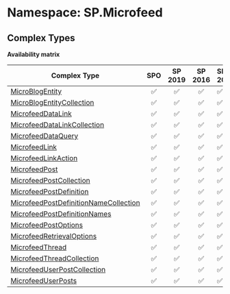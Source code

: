 # Namespace: SP.Microfeed

## Complex Types

**Availability matrix**

Complex Type | SPO | SP 2019 | SP 2016 | SP 2013
----------|:---:|:-------:|:-------:|:-------
[MicroBlogEntity](./ComplexTypes/MicroBlogEntity.md) | ✅ | ✅ | ✅ | ✅
[MicroBlogEntityCollection](./ComplexTypes/MicroBlogEntityCollection.md) | ✅ | ✅ | ✅ | ✅
[MicrofeedDataLink](./ComplexTypes/MicrofeedDataLink.md) | ✅ | ✅ | ✅ | ✅
[MicrofeedDataLinkCollection](./ComplexTypes/MicrofeedDataLinkCollection.md) | ✅ | ✅ | ✅ | ✅
[MicrofeedDataQuery](./ComplexTypes/MicrofeedDataQuery.md) | ✅ | ✅ | ✅ | ✅
[MicrofeedLink](./ComplexTypes/MicrofeedLink.md) | ✅ | ✅ | ✅ | ✅
[MicrofeedLinkAction](./ComplexTypes/MicrofeedLinkAction.md) | ✅ | ✅ | ✅ | ✅
[MicrofeedPost](./ComplexTypes/MicrofeedPost.md) | ✅ | ✅ | ✅ | ✅
[MicrofeedPostCollection](./ComplexTypes/MicrofeedPostCollection.md) | ✅ | ✅ | ✅ | ✅
[MicrofeedPostDefinition](./ComplexTypes/MicrofeedPostDefinition.md) | ✅ | ✅ | ✅ | ✅
[MicrofeedPostDefinitionNameCollection](./ComplexTypes/MicrofeedPostDefinitionNameCollection.md) | ✅ | ✅ | ✅ | ✅
[MicrofeedPostDefinitionNames](./ComplexTypes/MicrofeedPostDefinitionNames.md) | ✅ | ✅ | ✅ | ✅
[MicrofeedPostOptions](./ComplexTypes/MicrofeedPostOptions.md) | ✅ | ✅ | ✅ | ✅
[MicrofeedRetrievalOptions](./ComplexTypes/MicrofeedRetrievalOptions.md) | ✅ | ✅ | ✅ | ✅
[MicrofeedThread](./ComplexTypes/MicrofeedThread.md) | ✅ | ✅ | ✅ | ✅
[MicrofeedThreadCollection](./ComplexTypes/MicrofeedThreadCollection.md) | ✅ | ✅ | ✅ | ✅
[MicrofeedUserPostCollection](./ComplexTypes/MicrofeedUserPostCollection.md) | ✅ | ✅ | ✅ | ✅
[MicrofeedUserPosts](./ComplexTypes/MicrofeedUserPosts.md) | ✅ | ✅ | ✅ | ✅